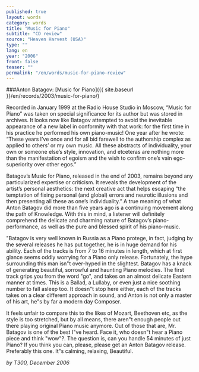 ```yaml
---
published: true
layout: words
category: words
title: "Music for Piano"
subtitle: "CD review"
source: "Heaven Harvest (USA)"
type: ""
lang: en
year: "2006"
front: false
teaser: ""
permalink: "/en/words/music-for-piano-review"
---
```


###Anton Batagov: [Music for Piano]({{ site.baseurl }}/en/records/2003/music-for-piano/)

Recorded in January 1999 at the Radio House Studio in Moscow, “Music for Piano” was taken on special significance for its author but was stored in archives. It looks now like Batagov attempted to avoid the inevitable appearance of a new label in conformity with that work: for the first time in his practice he performed his own piano-music! One year after he wrote: “These years I’ve once and for all bid farewell to the authorship complex as applied to others’ or my own music. All these abstracts of individuality, your own or someone else’s style, innovation, and etceteras are nothing more than the manifestation of egoism and the wish to confirm one’s vain ego-superiority over other egos.”

Batagov’s Music for Piano, released in the end of 2003, remains beyond any particularized expertise or criticism. It reveals the development of the artist’s personal aesthetics: the next creative act that helps escaping “the temptation of fixing personal (and global) errors and neurotic illusions and then presenting all these as one’s individuality.” A true meaning of what Anton Batagov did more than five years ago is a continuing movement along the path of Knowledge. With this in mind, a listener will definitely comprehend the delicate and charming nature of Batagov’s piano-performance, as well as the pure and blessed spirit of his piano-music.

"Batagov is very well known in Russia as a Piano protege, in fact, judging by the several releases he has put together, he is in huge demand for his ability. Each of the tracks is from 7 to 16 minutes in length, which at first glance seems oddly worrying for a Piano only release. Fortunately, the hype surrounding this man isn"t over-hyped in the slightest. Batagov has a knack of generating beautiful, sorrowful and haunting Piano melodies. The first track grips you from the word "go", and takes on an almost delicate Eastern manner at times. This is a Ballad, a Lullaby, or even just a nice soothing number to fall asleep too. It doesn"t stop here either, each of the tracks takes on a clear different approach in sound, and Anton is not only a master of his art, he"s by far a modern day Composer.

It feels unfair to compare this to the likes of Mozart, Beethoven etc, as the style is too stretched, but by all means, there aren"t enough people out there playing original Piano music anymore. Out of those that are, Mr. Batagov is one of the best I"ve heard. Face it, who doesn"t hear a Piano piece and think "wow"?. The question is, can you handle 54 minutes of just Piano? If you think you can, please, please get an Anton Batagov release. Preferably this one. It"s calming, relaxing, Beautiful.

_by T300, December 2006_